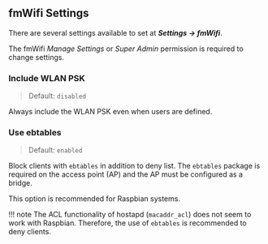 ## fmWifi Settings
There are several settings available to set at **_Settings → fmWifi_**.

The fmWifi _Manage Settings_ or _Super Admin_ permission is required to change settings.

### Include WLAN PSK
>Default: `disabled`

Always include the WLAN PSK even when users are defined.

### Use ebtables
>Default: `enabled`

Block clients with `ebtables` in addition to deny list. The `ebtables` package is required on the access point (AP) and the AP must be configured as a bridge.

This option is recommended for Raspbian systems.

!!! note
    The ACL functionality of hostapd (`macaddr_acl`) does not seem to work with Raspbian. Therefore, the use of `ebtables` is recommended to deny clients.
